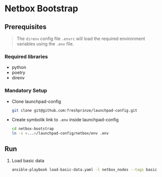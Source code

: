 # Netbox Bootstrap

## Prerequisites

> The `direnv` config file `.envrc` will load the required environment variables using the `.env` file.

### Required libraries
- python
- poetry
- direnv

### Mandatory Setup

- Clone launchpad-config
	```sh
	git clone git@github.com:freshprinze/launchpad-config.git
	```

- Create symbolik link to `.env` inside launchpad-config
	```sh
	cd netbox-bootstrap
	ln -s <...>/launchpad-config/netbox/env .env
	```

## Run

1. Load basic data

	```sh
	ansible-playbook load-basic-data.yaml -l netbox_nodes --tags basic --user=serveradmin
	```